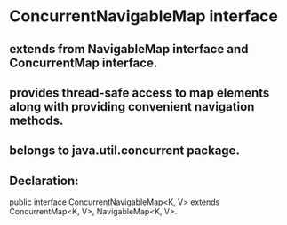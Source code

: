 # ConcurrentNavigableMap interface
## extends from NavigableMap interface and ConcurrentMap interface.
## provides thread-safe access to map elements along with providing convenient navigation methods.
## belongs to java.util.concurrent package.

## Declaration: 
public interface ConcurrentNavigableMap<K, V> extends ConcurrentMap<K, V>, NavigableMap<K, V>.

